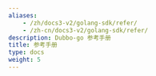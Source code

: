 ```yaml
---
aliases:
    - /zh/docs3-v2/golang-sdk/refer/
    - /zh-cn/docs3-v2/golang-sdk/refer/
description: Dubbo-go 参考手册
title: 参考手册
type: docs
weight: 5
---
```

